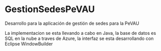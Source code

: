 # GestionSedesPeVAU
Desarrollo para la aplicación de gestión de sedes para la PeVAU

La implementacion se esta llevando a cabo en Java, la base de datos es SQL en la nube a traves de Azure, la interfaz se esta desarrollando con Eclipse WindowBuilder
